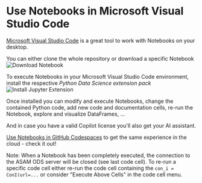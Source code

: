 # Use Notebooks in Microsoft Visual Studio Code

[Microsoft Visual Studio Code](https://code.visualstudio.com/) is a great tool to work with Notebooks on your desktop.

You can either clone the whole repository or download a specific Notebook
![Download Notebook](/images/download_jpynb.png)

To execute Notebooks in your Microsoft Visual Studio Code environment, install the respective *Python Data Science extension pack*
![Install Jupyter Extension](/images/vs_extension.png)

Once installed you can modify and execute Notebooks, change the contained Python code, add new code and documentation cells, re-run the Notebook, explore and visualize DataFrames, ...

And in case you have a valid Copilot license you'll also get your AI assistant.

[Use Notebooks in GitHub Codespaces](codespaces.md) to get the same experience in the cloud - check it out!

Note: When a Notebook has been completely executed, the connection to the ASAM ODS server will be closed (see last code cell). To re-run a specific code cell either re-run the code cell containing the `con_i = ConI(url=...` or consider "Execute Above Cells" in the code cell menu.
